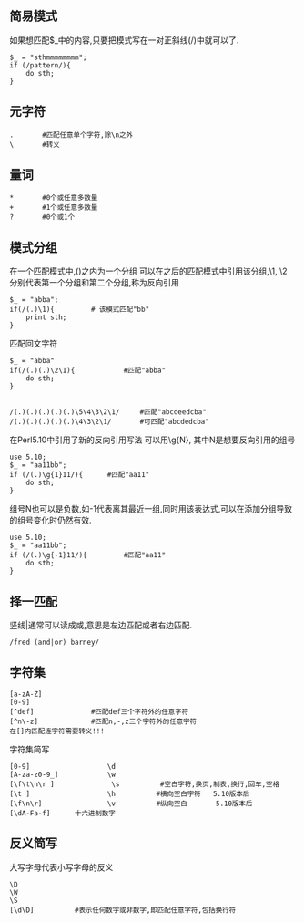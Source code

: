 ## 简易模式
如果想匹配$_中的内容,只要把模式写在一对正斜线(/)中就可以了.
```
$_ = "sthmmmmmmmm";
if (/pattern/){
    do sth;
}
```

## 元字符
```
.       #匹配任意单个字符,除\n之外
\       #转义

```

## 量词
```
*       #0个或任意多数量
+       #1个或任意多数量
?       #0个或1个

```

## 模式分组
在一个匹配模式中,()之内为一个分组
可以在之后的匹配模式中引用该分组,\1, \2 分别代表第一个分组和第二个分组,称为反向引用

```
$_ = "abba";
if(/(.)\1){         # 该模式匹配"bb"
    print sth;
}

```

匹配回文字符
```
$_ = "abba"
if(/(.)(.)\2\1){            #匹配"abba"
    do sth;
}


/(.)(.)(.)(.)(.)\5\4\3\2\1/     #匹配"abcdeedcba"
/(.)(.)(.)(.)(.)\4\3\2\1/       #可匹配"abcdedcba"

```
在Perl5.10中引用了新的反向引用写法
可以用\g{N}, 其中N是想要反向引用的组号
```
use 5.10;
$_ = "aa11bb";
if (/(.)\g{1}11/){      #匹配"aa11"
    do sth;
}
```
组号N也可以是负数,如-1代表离其最近一组,同时用该表达式,可以在添加分组导致的组号变化时仍然有效.
```
use 5.10;
$_ = "aa11bb";
if (/(.)\g{-1}11/){         #匹配"aa11"
    do sth;
}

```

## 择一匹配
竖线|通常可以读成或,意思是左边匹配或者右边匹配.
```
/fred (and|or) barney/
```


## 字符集
```
[a-zA-Z]
[0-9]
[^def]              #匹配def三个字符外的任意字符
[^n\-z]             #匹配n,-,z三个字符外的任意字符
在[]内匹配连字符需要转义!!!
```
字符集简写
```
[0-9]                   \d
[A-za-z0-9_]            \w
[\f\t\n\r ]              \s          #空白字符,换页,制表,换行,回车,空格
[\t ]                   \h          #横向空白字符   5.10版本后
[\f\n\r]                \v          #纵向空白       5.10版本后
[\dA-Fa-f]      十六进制数字
```
## 反义简写
大写字母代表小写字母的反义
```
\D
\W
\S
[\d\D]          #表示任何数字或非数字,即匹配任意字符,包括换行符

```


